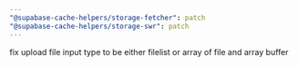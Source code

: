 ```yaml
---
"@supabase-cache-helpers/storage-fetcher": patch
"@supabase-cache-helpers/storage-swr": patch
---
```


fix upload file input type to be either filelist or array of file and array buffer
